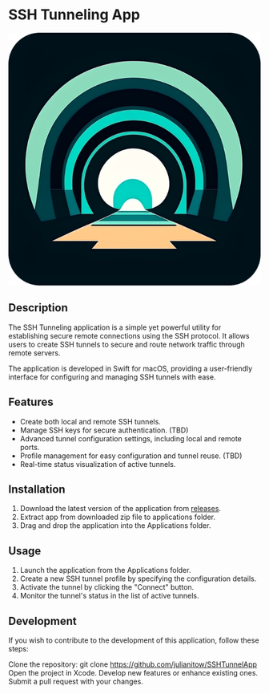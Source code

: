 # SSH Tunneling App

![Application Logo](logo.png)

## Description

The SSH Tunneling application is a simple yet powerful utility for establishing secure remote connections using the SSH protocol. It allows users to create SSH tunnels to secure and route network traffic through remote servers.

The application is developed in Swift for macOS, providing a user-friendly interface for configuring and managing SSH tunnels with ease.

## Features

- Create both local and remote SSH tunnels.
- Manage SSH keys for secure authentication. (TBD)
- Advanced tunnel configuration settings, including local and remote ports.
- Profile management for easy configuration and tunnel reuse. (TBD)
- Real-time status visualization of active tunnels.

## Installation

1. Download the latest version of the application from [releases](https://github.com/julianitow/SSHTunnelApp/releases).
2. Extract app from downloaded zip file to applications folder. 
3. Drag and drop the application into the Applications folder.

## Usage

1. Launch the application from the Applications folder.
2. Create a new SSH tunnel profile by specifying the configuration details.
3. Activate the tunnel by clicking the "Connect" button.
4. Monitor the tunnel's status in the list of active tunnels.

## Development

If you wish to contribute to the development of this application, follow these steps:

Clone the repository: git clone https://github.com/julianitow/SSHTunnelApp
Open the project in Xcode.
Develop new features or enhance existing ones.
Submit a pull request with your changes.
